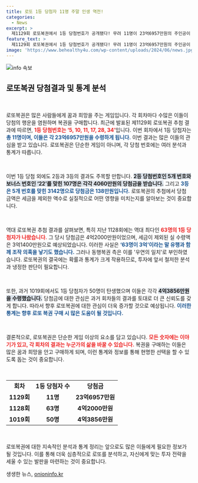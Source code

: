 ```yaml
---
title: 로또 1등 당첨자 11명 주말 인생 역전!
categories:
  - News
excerpt: >
  제1129회 로또복권에서 1등 당첨번호가 공개됐다! 무려 11명이 23억6957만원의 주인공이 되고, 2등은 4060만원을 손에 쥐어. 그러나 이번 추첨에서는 ‘조작설’이 다시금 떠오르며 긴장감을 주고 있다. 클릭해서 진실을 확인해보세요!
feature_text: >
  제1129회 로또복권에서 1등 당첨번호가 공개됐다! 무려 11명이 23억6957만원의 주인공이 되고, 2등은 4060만원을 손에 쥐어. 그러나 이번 추첨에서는 ‘조작설’이 다시금 떠오르며 긴장감을 주고 있다. 클릭해서 진실을 확인해보세요!
image: 'https://www.behealthy4u.com/wp-content/uploads/2024/06/news.jpg'
---
```


<p><img src="https://www.behealthy4u.com/wp-content/uploads/2024/06/news.jpg" alt="info 속보" /></p>

<h2 data-ke-size="size26">로또복권 당첨결과 및 통계 분석</h2>

<p data-ke-size="size16">&nbsp;</p>

<p>로또복권은 많은 사람들에게 꿈과 희망을 주는 게임입니다. 각 회차마다 수많은 이들이 당첨의 행운을 염원하며 복권을 구매합니다. 최근에 발표된 제1129회 로또복권 추첨 결과에 따르면, <b><span style="color: #ee2323;">1등 당첨번호는 ‘5, 10, 11, 17, 28, 34’</span></b>입니다. 이번 회차에서 1등 당첨자는 <b><span style="color: #1a5490;">총 11명이며, 이들은 각 23억6957만원을 수령하게 됩니다.</span></b> 이번 결과는 많은 이들의 관심을 받고 있습니다. 로또복권은 단순한 게임이 아니며, 각 당첨 번호에는 여러 분석과 통계가 따릅니다. </p>

<p data-ke-size="size16">&nbsp;</p>

<p>이번 1등 당첨 외에도 2등과 3등의 결과도 주목할 만합니다. <b><span style="background-color: #21538527;">2등 당첨번호인 5개 번호와 보너스 번호인 ‘22’를 맞힌 107명은 각각 4060만원의 당첨금을 받습니다.</span></b> 그리고 <b><span style="color: #1a5490;">3등은 5개 번호를 맞힌 3142명으로 당첨금은 138만원입니다.</span></b> 로또복권의 추첨에서 당첨 금액은 세금을 제외한 액수로 실질적으로 어떤 영향을 미치는지를 알아보는 것이 중요합니다. </p>

<p data-ke-size="size16">&nbsp;</p>

<p>역대 로또복권 추첨 결과를 살펴보면, 특히 지난 1128회에는 역대 최다인 <b><span style="color: #ee2323;">63명의 1등 당첨자가 나왔습니다.</span></b> 그 당시 당첨금은 4억2000만원이었으며, 세금이 제외된 실 수령액은 3억1400만원으로 예상되었습니다. 이러한 사실은 <b><span style="color: #1a5490;">‘63명이 3억’이라는 말 유행과 함께 조작 의혹을 낳기도 했습니다.</span></b> 그러나 동행복권 측은 이를 '우연의 일치'로 부인하였습니다. 로또복권의 결국에는 확률과 통계가 크게 작용하므로, 투자에 앞서 철저한 분석과 냉정한 판단이 필요합니다. </p>

<p data-ke-size="size16">&nbsp;</p>

<p>또한, 과거 1019회에서도 1등 당첨자가 50명이 탄생했으며 이들은 각각 <b><span style="background-color: #21538527;">4억3856만원을 수령했습니다.</span></b>  당첨금에 대한 관심은 과거 회차들의 결과를 토대로 더 큰 신뢰도를 갖게 합니다. 따라서 향후 로또복권에 대한 관심이 더욱 증가할 것으로 예상됩니다. <b><span style="color: #1a5490;">이러한 통계는 향후 로또 복권 구매 시 많은 도움이 될 것입니다.</span></b> </p>

<p data-ke-size="size16">&nbsp;</p>

<p>결론적으로, 로또복권은 단순한 게임 이상의 요소를 담고 있습니다. <b><span style="color: #ee2323;">모든 숫자에는 이야기가 있고, 각 회차의 결과는 누군가의 삶을 바꿀 수 있습니다.</span></b> 복권을 구매하는 이들은 많은 꿈과 희망을 안고 구매하게 되며, 이런 통계와 정보를 통해 현명한 선택을 할 수 있도록 돕는 것이 중요합니다. </p>

<p data-ke-size="size16">&nbsp;</p>

<table>
<tr>
<td style="text-align: center; height: 17px;"><b>회차</b></td>
<td style="text-align: center; height: 17px;"><b>1등 당첨자 수</b></td>
<td style="text-align: center; height: 17px;"><b>당첨금</b></td>
</tr>
<tr>
<td style="text-align: center; height: 17px;"><b>1129회</b></td>
<td style="text-align: center; height: 17px;"><b>11명</b></td>
<td style="text-align: center; height: 17px;"><b>23억6957만원</b></td>
</tr>
<tr>
<td style="text-align: center; height: 17px;"><b>1128회</b></td>
<td style="text-align: center; height: 17px;"><b>63명</b></td>
<td style="text-align: center; height: 17px;"><b>4억2000만원</b></td>
</tr>
<tr>
<td style="text-align: center; height: 17px;"><b>1019회</b></td>
<td style="text-align: center; height: 17px;"><b>50명</b></td>
<td style="text-align: center; height: 17px;"><b>4억3856만원</b></td>
</tr>
</table>

<p data-ke-size="size16">&nbsp;</p>

<p>로또복권에 대한 지속적인 분석과 통계 정리는 앞으로도 많은 이들에게 필요한 정보가 될 것입니다. 이를 통해 더욱 심층적으로 로또를 분석하고, 자신에게 맞는 투자 전략을 세울 수 있는 발판을 마련하는 것이 중요합니다.</p>
생생한 뉴스, <a href="https://onioninfo.kr" rel="dofollow">onioninfo.kr</a>



